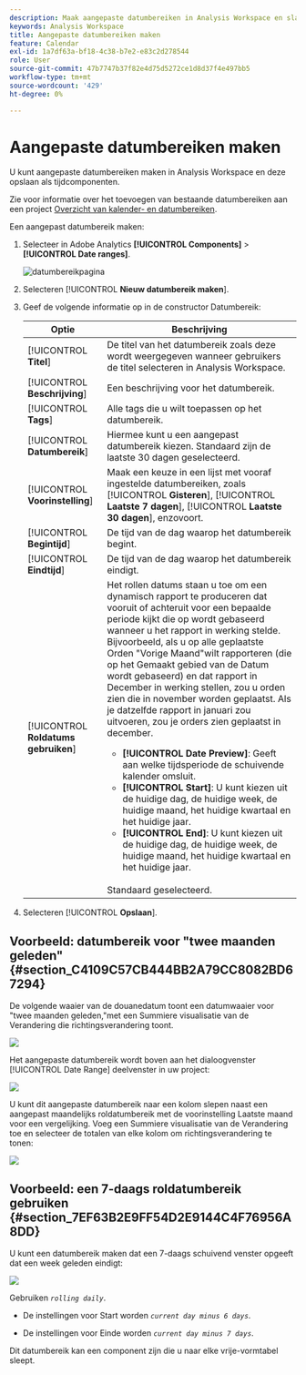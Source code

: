 ```yaml
---
description: Maak aangepaste datumbereiken in Analysis Workspace en sla deze op als tijdcomponenten.
keywords: Analysis Workspace
title: Aangepaste datumbereiken maken
feature: Calendar
exl-id: 1a7df63a-bf18-4c38-b7e2-e83c2d278544
role: User
source-git-commit: 47b7747b37f82e4d75d5272ce1d8d37f4e497bb5
workflow-type: tm+mt
source-wordcount: '429'
ht-degree: 0%

---
```


# Aangepaste datumbereiken maken

U kunt aangepaste datumbereiken maken in Analysis Workspace en deze opslaan als tijdcomponenten.

Zie voor informatie over het toevoegen van bestaande datumbereiken aan een project [Overzicht van kalender- en datumbereiken](/help/components/date-ranges/calendar.md).

Een aangepast datumbereik maken:

1. Selecteer in Adobe Analytics **[!UICONTROL Components]** > **[!UICONTROL Date ranges]**.

   ![datumbereikpagina](assets/date-ranges.png)

1. Selecteren [!UICONTROL **Nieuw datumbereik maken**].

1. Geef de volgende informatie op in de constructor Datumbereik:

   | Optie | Beschrijving |
   |---------|----------|
   | [!UICONTROL **Titel**] | De titel van het datumbereik zoals deze wordt weergegeven wanneer gebruikers de titel selecteren in Analysis Workspace. |
   | [!UICONTROL **Beschrijving**] | Een beschrijving voor het datumbereik. |
   | [!UICONTROL **Tags**] | Alle tags die u wilt toepassen op het datumbereik. |
   | [!UICONTROL **Datumbereik**] | Hiermee kunt u een aangepast datumbereik kiezen. Standaard zijn de laatste 30 dagen geselecteerd. |
   | [!UICONTROL **Voorinstelling**] | Maak een keuze in een lijst met vooraf ingestelde datumbereiken, zoals [!UICONTROL **Gisteren**], [!UICONTROL **Laatste 7 dagen**], [!UICONTROL **Laatste 30 dagen**], enzovoort. |
   | [!UICONTROL **Begintijd**] | De tijd van de dag waarop het datumbereik begint. |
   | [!UICONTROL **Eindtijd**] | De tijd van de dag waarop het datumbereik eindigt. |
   | [!UICONTROL **Roldatums gebruiken**] | Het rollen datums staan u toe om een dynamisch rapport te produceren dat vooruit of achteruit voor een bepaalde periode kijkt die op wordt gebaseerd wanneer u het rapport in werking stelde. Bijvoorbeeld, als u op alle geplaatste Orden &quot;Vorige Maand&quot;wilt rapporteren (die op het Gemaakt gebied van de Datum wordt gebaseerd) en dat rapport in December in werking stellen, zou u orden zien die in november worden geplaatst. Als je datzelfde rapport in januari zou uitvoeren, zou je orders zien geplaatst in december.<ul><li>**[!UICONTROL Date Preview]**: Geeft aan welke tijdsperiode de schuivende kalender omsluit.</li><li>**[!UICONTROL Start]**: U kunt kiezen uit de huidige dag, de huidige week, de huidige maand, het huidige kwartaal en het huidige jaar.</li><li>**[!UICONTROL End]**: U kunt kiezen uit de huidige dag, de huidige week, de huidige maand, het huidige kwartaal en het huidige jaar.</li></ul><br>Standaard geselecteerd. |

1. Selecteren [!UICONTROL **Opslaan**].

## Voorbeeld: datumbereik voor &quot;twee maanden geleden&quot; {#section_C4109C57CB444BB2A79CC8082BD67294}

De volgende waaier van de douanedatum toont een datumwaaier voor &quot;twee maanden geleden,&quot;met een Summiere visualisatie van de Verandering die richtingsverandering toont.

![](assets/date-range-two-months-ago.png)

Het aangepaste datumbereik wordt boven aan het dialoogvenster [!UICONTROL Date Range] deelvenster in uw project:

![](assets/date-range-panel-two-months-ago.png)

U kunt dit aangepaste datumbereik naar een kolom slepen naast een aangepast maandelijks roldatumbereik met de voorinstelling Laatste maand voor een vergelijking. Voeg een Summiere visualisatie van de Verandering toe en selecteer de totalen van elke kolom om richtingsverandering te tonen:

![](assets/date-range-two-months-table.png)

## Voorbeeld: een 7-daags roldatumbereik gebruiken {#section_7EF63B2E9FF54D2E9144C4F76956A8DD}

U kunt een datumbereik maken dat een 7-daags schuivend venster opgeeft dat een week geleden eindigt:

![](assets/create_date_range.png)

Gebruiken *`rolling daily`*.

* De instellingen voor Start worden *`current day minus 6 days`*.

* De instellingen voor Einde worden *`current day minus 7 days`*.

Dit datumbereik kan een component zijn die u naar elke vrije-vormtabel sleept.
